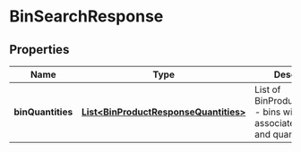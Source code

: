 
# BinSearchResponse

## Properties
Name | Type | Description | Notes
------------ | ------------- | ------------- | -------------
**binQuantities** | [**List&lt;BinProductResponseQuantities&gt;**](BinProductResponseQuantities.md) | List of BinProductQuantities - bins with associated products and quantities |  [optional]



